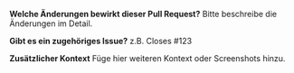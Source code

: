 **Welche Änderungen bewirkt dieser Pull Request?**
Bitte beschreibe die Änderungen im Detail.

**Gibt es ein zugehöriges Issue?**
z.B. Closes #123

**Zusätzlicher Kontext**
Füge hier weiteren Kontext oder Screenshots hinzu.
